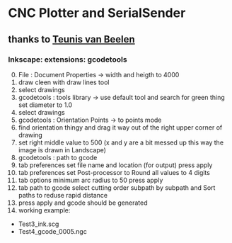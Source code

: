 # CNC Plotter and SerialSender

## thanks to [Teunis van Beelen](https://www.teuniz.net/RS-232/)

### Inkscape: extensions: gcodetools

0. File : Document Properties -> width and heigth to 4000
1. draw cleen with draw lines tool
2. select drawings 
3. gcodetools : tools library -> use default tool and search for green thing set diameter to 1.0
4. select drawings
5. gcodetools : Orientation Points -> to points mode
6. find orientation thingy and drag it way out of the right upper corner of drawing
7. set right middle value to 500 (x and y are a bit messed up this way the image is drawn in Landscape)
8. gcodetools : path to gcode
9. tab preferences set file name and location (for output) press apply 
10. tab preferences set Post-processor to Round all values to 4 digits
11. tab options minimum arc radius to 50 press apply
12. tab path to gcode select cutting order subpath by subpath and Sort paths to reduse rapid distance
13. press apply and gcode should be generated
14. working example: 
  * Test3_ink.scg	
  * Test4_gcode_0005.ngc
